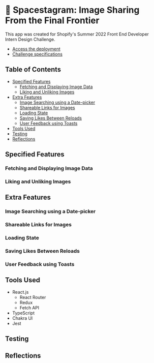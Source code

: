 # 🚀 Spacestagram: Image Sharing From the Final Frontier

This app was created for Shopify's Summer 2022 Front End Developer Intern Design Challenge.

- [Access the deployment](https://thomasjnl-shopify-summer-2022.netlify.app/)
- [Challenge specifications](https://docs.google.com/document/d/13zXpyrC2yGxoLXKktxw2VJG2Jw8SdUfliLM-bYQLjqE/edit?usp=sharing)

## Table of Contents

- [Specified Features](#specified-features)
  - [Fetching and Displaying Image Data](#fetching-and-displaying-image-data)
  - [Liking and Unliking Images](#liking-and-unliking-images)
- [Extra Features](#extra-features)
  - [Image Searching using a Date-picker](#image-searching-using-a-date-picker)
  - [Shareable Links for Images](#shareable-links-for-images)
  - [Loading State](#loading-state)
  - [Saving Likes Between Reloads](#saving-likes-between-reloads)
  - [User Feedback using Toasts](#user-feedback-using-toasts)
- [Tools Used](#tools-used)
- [Testing](#testing)
- [Reflections](#reflections)

## Specified Features
### Fetching and Displaying Image Data
### Liking and Unliking Images


## Extra Features
### Image Searching using a Date-picker
### Shareable Links for Images
### Loading State
### Saving Likes Between Reloads
### User Feedback using Toasts


## Tools Used
- React.js 
  - React Router
  - Redux
  - Fetch API
- TypeScript
- Chakra UI
- Jest


## Testing

## Reflections
